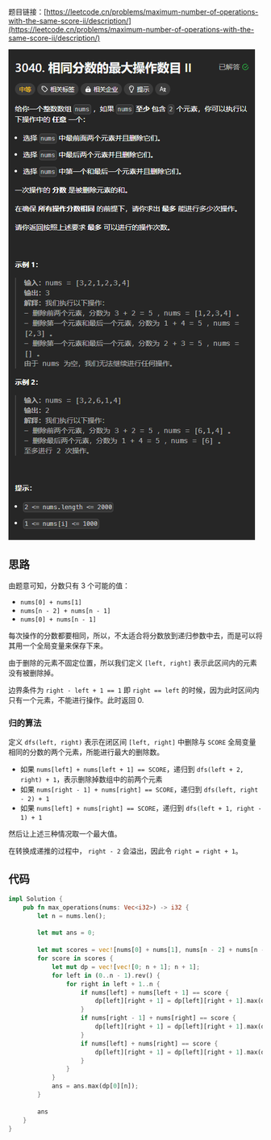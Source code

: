 题目链接：[https://leetcode.cn/problems/maximum-number-of-operations-with-the-same-score-ii/description/](https://leetcode.cn/problems/maximum-number-of-operations-with-the-same-score-ii/description/)

![](../../../../../images/2025/1739080573772-61437e2b-5a7c-4d8f-b5fe-208d2be52f7f.png)

## 思路
由题意可知，分数只有 3 个可能的值：

+ `nums[0] + nums[1]`
+ `nums[n - 2] + nums[n - 1]`
+ `nums[0] + nums[n - 1]`

每次操作的分数都要相同，所以，不太适合将分数放到递归参数中去，而是可以将其用一个全局变量来保存下来。

由于删除的元素不固定位置，所以我们定义 `[left, right]` 表示此区间内的元素没有被删除掉。

边界条件为 `right - left + 1 == 1` 即 `right == left` 的时候，因为此时区间内只有一个元素，不能进行操作。此时返回 0.

### 归的算法
定义 `dfs(left, right)` 表示在闭区间 `[left, right]` 中删除与 `SCORE` 全局变量相同的分数的两个元素，所能进行最大的删除数。

+ 如果 `nums[left] + nums[left + 1] == SCORE`，递归到 `dfs(left + 2, right) + 1`，表示删除掉数组中的前两个元素
+ 如果 `nums[right - 1] + nums[right] == SCORE`，递归到 `dfs(left, right - 2) + 1`
+ 如果 `nums[left] + nums[right] == SCORE`，递归到 `dfs(left + 1, right - 1) + 1`

然后让上述三种情况取一个最大值。

在转换成递推的过程中， `right - 2` 会溢出，因此令 `right = right + 1`。

## 代码
```rust
impl Solution {
    pub fn max_operations(nums: Vec<i32>) -> i32 {
        let n = nums.len();

        let mut ans = 0;

        let mut scores = vec![nums[0] + nums[1], nums[n - 2] + nums[n - 1], nums[0] + nums[n - 1]];
        for score in scores {
            let mut dp = vec![vec![0; n + 1]; n + 1];
            for left in (0..n - 1).rev() {
                for right in left + 1..n {
                    if nums[left] + nums[left + 1] == score {
                        dp[left][right + 1] = dp[left][right + 1].max(dp[left + 2][right + 1] + 1);
                    }
                    if nums[right - 1] + nums[right] == score {
                        dp[left][right + 1] = dp[left][right + 1].max(dp[left][right - 1] + 1);
                    }
                    if nums[left] + nums[right] == score {
                        dp[left][right + 1] = dp[left][right + 1].max(dp[left + 1][right] + 1);
                    }
                }
            }
            ans = ans.max(dp[0][n]);
        }

        ans
    }
}
```



